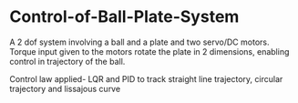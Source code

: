 # Control-of-Ball-Plate-System
A 2 dof system involving a ball and a plate and two servo/DC motors. Torque input given to the motors rotate the plate in 2 dimensions, enabling control in trajectory of the ball.

Control law applied- LQR and PID to track straight line trajectory, circular trajectory and lissajous curve
